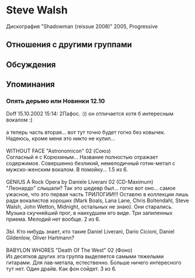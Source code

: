 # Steve Walsh

Дискография
"Shadowman (reissue 2008)" 2005, Progressive

## Отношения с другими группами


## Обсуждения


## Упоминания

### Опять дерьмо или Новинки 12.10

Doff 15.10.2002 15:14:
2Пафос. :)) он отличается хотя б интересным вокалом :)<BR><BR>а теперь часть вторая... вот тут точно будет гогно без ковычек. Надеюсь, кроме меня это никто не купил...<BR><BR>WITHOUT FACE "Astronomicon" 02 (Союз)<BR>Согласный я с Корюхиным... Название полностью отражает содержимое. Совершенно безликий, немелодичный готик-метал с мужско-женским вокалом. В помойку... 1.5 из 6.<BR><BR>GENIUS A Rock Opera by Daniele Liverani 02 (CD-Maximum)<BR>"Леонардо" слышали? Так это шедевр был... гогно вот оно... самое ужасное, что это первая часть ТРИЛОГИИ!!! Оставлю в коллекции лишь ради вокалистов хороших (Mark Boals, Lana Lane, Chris Boltendahl, Steve Walsh, John Wetton, Midnight, остальных не знаю). Они старались. Музыка скучнейший прог, в наихудшем его виде. Три запиленных приема. Мелодий нет вообще. 2 из 6.<BR><BR>ЗЫ. Кто нибудь знает, кто такие Daniel Liverani, Dario Cicioni, Daniel Gildenlow, Oliver Hartmann?<BR><BR>BABYLON WHORES "Death Of The West" 02 (Фоно)<BR>Из десятков других эта группа выделяется самыми тяжелыми гитарами. Для лав-метала, естественно. Больше ничего интересного тут нет. Один драйв. Как фон сойдет. 3 из 6. <BR><BR>

